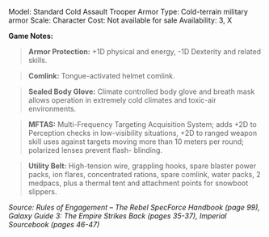 Model: Standard Cold Assault
Trooper Armor
Type: Cold-terrain military
armor
Scale: Character
Cost: Not available for sale
Availability: 3, X

**Game Notes:**
> **Armor Protection:** +1D physical and energy, -1D Dexterity and related skills.

> **Comlink:** Tongue-activated helmet comlink.

> **Sealed Body Glove:** Climate controlled body glove and breath mask allows operation in extremely cold climates and toxic-air environments.

> **MFTAS:** Multi-Frequency Targeting Acquisition System; adds +2D to Perception checks in low-visibility situations, +2D to ranged weapon skill uses against targets moving more than 10 meters per round; polarized lenses prevent flash- blinding.

> **Utility Belt:** High-tension wire, grappling hooks, spare blaster power packs, ion flares, concentrated rations, spare comlink, water packs, 2 medpacs, plus a thermal tent and attachment points for snowboot slippers.

*Source: Rules of Engagement – The Rebel SpecForce Handbook (page 99), Galaxy Guide 3: The Empire Strikes Back (pages 35-37), Imperial Sourcebook (pages 46-47)*